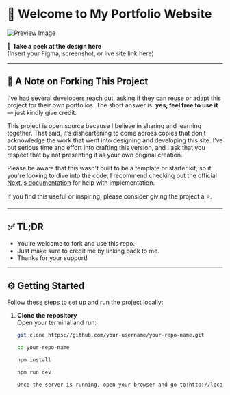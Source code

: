 # 🚀 Welcome to My Portfolio Website

![Preview Image](image)

🎨 **Take a peek at the design here**  
(Insert your Figma, screenshot, or live site link here)

---

## 📌 A Note on Forking This Project

I've had several developers reach out, asking if they can reuse or adapt this project for their own portfolios. The short answer is: **yes, feel free to use it** — just kindly give credit.

This project is open source because I believe in sharing and learning together. That said, it’s disheartening to come across copies that don’t acknowledge the work that went into designing and developing this site. I’ve put serious time and effort into crafting this version, and I ask that you respect that by not presenting it as your own original creation.

Please be aware that this wasn't built to be a template or starter kit, so if you're looking to dive into the code, I recommend checking out the official [Next.js documentation](https://nextjs.org/docs) for help with implementation.

If you find this useful or inspiring, please consider giving the project a ⭐.

---

## ✅ TL;DR

-   You’re welcome to fork and use this repo.
-   Just make sure to credit me by linking back to me.
-   Thanks for your support!

---

## ⚙️ Getting Started

Follow these steps to set up and run the project locally:

1. **Clone the repository**  
   Open your terminal and run:

    ```bash
    git clone https://github.com/your-username/your-repo-name.git

    cd your-repo-name

    npm install

    npm run dev

    Once the server is running, open your browser and go to:http://localhost:3000
    ```
